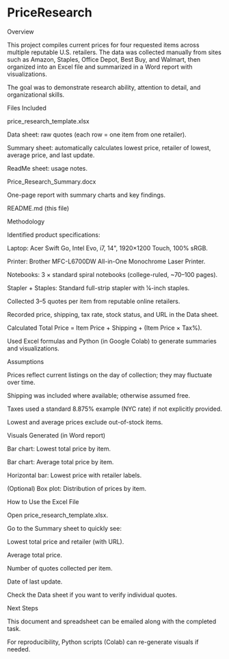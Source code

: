 # PriceResearch

Overview

This project compiles current prices for four requested items across multiple reputable U.S. retailers. The data was collected manually from sites such as Amazon, Staples, Office Depot, Best Buy, and Walmart, then organized into an Excel file and summarized in a Word report with visualizations.

The goal was to demonstrate research ability, attention to detail, and organizational skills.

Files Included

price_research_template.xlsx

Data sheet: raw quotes (each row = one item from one retailer).

Summary sheet: automatically calculates lowest price, retailer of lowest, average price, and last update.

ReadMe sheet: usage notes.

Price_Research_Summary.docx

One-page report with summary charts and key findings.

README.md (this file)

Methodology

Identified product specifications:

Laptop: Acer Swift Go, Intel Evo, i7, 14", 1920×1200 Touch, 100% sRGB.

Printer: Brother MFC-L6700DW All-in-One Monochrome Laser Printer.

Notebooks: 3 × standard spiral notebooks (college-ruled, ~70–100 pages).

Stapler + Staples: Standard full-strip stapler with ¼-inch staples.

Collected 3–5 quotes per item from reputable online retailers.

Recorded price, shipping, tax rate, stock status, and URL in the Data sheet.

Calculated Total Price = Item Price + Shipping + (Item Price × Tax%).

Used Excel formulas and Python (in Google Colab) to generate summaries and visualizations.

Assumptions

Prices reflect current listings on the day of collection; they may fluctuate over time.

Shipping was included where available; otherwise assumed free.

Taxes used a standard 8.875% example (NYC rate) if not explicitly provided.

Lowest and average prices exclude out-of-stock items.

Visuals Generated (in Word report)

Bar chart: Lowest total price by item.

Bar chart: Average total price by item.

Horizontal bar: Lowest price with retailer labels.

(Optional) Box plot: Distribution of prices by item.

How to Use the Excel File

Open price_research_template.xlsx.

Go to the Summary sheet to quickly see:

Lowest total price and retailer (with URL).

Average total price.

Number of quotes collected per item.

Date of last update.

Check the Data sheet if you want to verify individual quotes.

Next Steps

This document and spreadsheet can be emailed along with the completed task.

For reproducibility, Python scripts (Colab) can re-generate visuals if needed.

